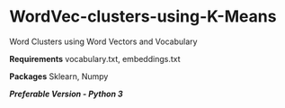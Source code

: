 # WordVec-clusters-using-K-Means
Word Clusters using Word Vectors and Vocabulary

**Requirements**
  vocabulary.txt, embeddings.txt
  
**Packages**
  Sklearn, Numpy

***Preferable Version - Python 3***


